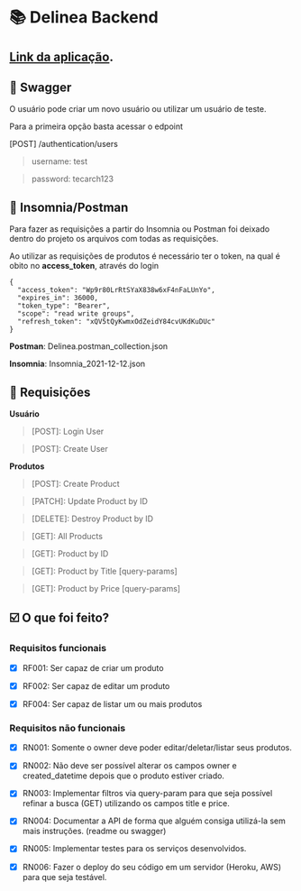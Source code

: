 # :books: Delinea Backend

## [Link da aplicação](https://delinea.herokuapp.com/).

## :ledger: Swagger

O usuário pode criar um novo usuário ou utilizar um usuário de teste.

Para a primeira opção basta acessar o edpoint 

[POST] /authentication/users

> username: test

> password: tecarch123


## :mag_right: Insomnia/Postman

Para fazer as requisições a partir do Insomnia ou Postman foi deixado dentro do projeto os arquivos com todas as requisições. 

Ao utilizar as requisições de produtos é necessário ter o token, na qual é obito no **access_token**, através do login

```
{
  "access_token": "Wp9r80LrRtSYaX838w6xF4nFaLUnYo",
  "expires_in": 36000,
  "token_type": "Bearer",
  "scope": "read write groups",
  "refresh_token": "xQV5tQyKwmxOdZeidY84cvUKdKuDUc"
}
```


**Postman**: Delinea.postman_collection.json

**Insomnia**: Insomnia_2021-12-12.json


## :round_pushpin: Requisições

**Usuário**

> [POST]: Login User

> [POST]: Create User


**Produtos**

> [POST]: Create Product

> [PATCH]: Update Product by ID

> [DELETE]: Destroy Product by ID

> [GET]: All Products

> [GET]: Product by ID

> [GET]: Product by Title [query-params]

> [GET]: Product by Price [query-params]



## :ballot_box_with_check: O que foi feito?

### Requisitos funcionais

- [x] RF001: Ser capaz de criar um produto

- [x] RF002: Ser capaz de editar um produto

- [x] RF004: Ser capaz de listar um ou mais produtos


### Requisitos não funcionais

- [x] RN001: Somente o owner deve poder editar/deletar/listar seus produtos.

- [x] RN002: Não deve ser possível alterar os campos owner e created_datetime depois que o produto estiver criado.

- [x] RN003: Implementar filtros via query-param para que seja possível refinar a busca (GET) utilizando os campos title e price.

- [x] RN004: Documentar a API de forma que alguém consiga utilizá-la sem mais instruções. (readme ou swagger)

- [x] RN005: Implementar testes para os serviços desenvolvidos.

- [x] RN006: Fazer o deploy do seu código em um servidor (Heroku, AWS) para que seja testável.